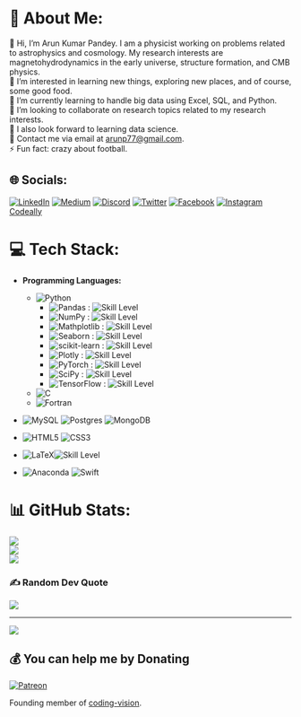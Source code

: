 # 💫 About Me:
👋 Hi, I’m Arun Kumar Pandey. I am a physicist working on problems related to astrophysics and cosmology. My research interests are magnetohydrodynamics in the early universe, structure formation, and CMB physics.<br>👀 I’m interested in learning new things, exploring new places, and of course, some good food.<br>🌱 I’m currently learning to handle big data using Excel, SQL, and Python.<br>👯 I’m looking to collaborate on research topics related to my research interests.<br>🤝 I also look forward to learning data science.<br>💬 Contact me via email at arunp77@gmail.com.<br>⚡ Fun fact: crazy about football.

## 🌐 Socials:
[![LinkedIn](https://img.shields.io/badge/LinkedIn-%230077B5.svg?logo=linkedin&logoColor=white)](https://linkedin.com/in/arunp77) 
[![Medium](https://img.shields.io/badge/Medium-12100E?logo=medium&logoColor=white)](https://medium.com/@arunp77)
[![Discord](https://img.shields.io/badge/Discord-%237289DA.svg?logo=discord&logoColor=white)](https://discord.gg/dmXXn33m) 
[![Twitter](https://img.shields.io/badge/Twitter-%231DA1F2.svg?logo=Twitter&logoColor=white)](https://twitter.com/arunp77_)
[![Facebook](https://img.shields.io/badge/Facebook-%231877F2.svg?logo=Facebook&logoColor=white)](https://facebook.com/arunp77) 
[![Instagram](https://img.shields.io/badge/Instagram-%23E4405F.svg?logo=Instagram&logoColor=white)](https://instagram.com/arunp77) 
[Codeally](https://codeally.io/cv/326816772d3a4cfd0afacb84)

# 💻 Tech Stack:

- **Programming Languages:** 
  - ![Python](https://img.shields.io/badge/python-3670A0?style=flat-square&logo=python&logoColor=ffdd54)
    - ![Pandas](https://img.shields.io/badge/pandas-%23150458.svg?style=flat-square&logo=pandas&logoColor=white) : ![Skill Level](https://img.shields.io/badge/Skill%20Level-Advanced-green)
    - ![NumPy](https://img.shields.io/badge/numpy-%23013243.svg?style=flat-square&logo=numpy&logoColor=white) : ![Skill Level](https://img.shields.io/badge/Skill%20Level-Advanced-green)
    - ![Mathplotlib](https://img.shields.io/badge/Mathplotlib-gruvbox) : ![Skill Level](https://img.shields.io/badge/Skill%20Level-Advanced-green)
    - ![Seaborn](https://img.shields.io/badge/Seaborn-lightgrey) : ![Skill Level](https://img.shields.io/badge/Skill%20Level-Advanced-green)
    - ![scikit-learn](https://img.shields.io/badge/scikit--learn-%23F7931E.svg?style=flat-square&logo=scikit-learn&logoColor=white) : ![Skill Level](https://img.shields.io/badge/Skill%20Level-Beginner-green)
    - ![Plotly](https://img.shields.io/badge/Plotly-%233F4F75.svg?style=flat-square&logo=plotly&logoColor=white) : ![Skill Level](https://img.shields.io/badge/Skill%20Level-Beginner-green)
    - ![PyTorch](https://img.shields.io/badge/PyTorch-%23EE4C2C.svg?style=flat-square&logo=PyTorch&logoColor=white) : ![Skill Level](https://img.shields.io/badge/Skill%20Level-Beginner-yellow)
    - ![SciPy](https://img.shields.io/badge/SciPy-%230C55A5.svg?style=flat-square&logo=scipy&logoColor=%white) : ![Skill Level](https://img.shields.io/badge/Skill%20Level-Beginner-yellow)
    - ![TensorFlow](https://img.shields.io/badge/TensorFlow-%23FF6F00.svg?style=flat-square&logo=TensorFlow&logoColor=white) : ![Skill Level](https://img.shields.io/badge/Skill%20Level-Beginner-yellow)
  - ![C](https://img.shields.io/badge/c-%2300599C.svg?style=flat-square&logo=c&logoColor=white)
  - ![Fortran](https://img.shields.io/badge/Fortran-%23734F96.svg?style=flat-square&logo=fortran&logoColor=white)

- ![MySQL](https://img.shields.io/badge/mysql-%2300f.svg?style=flat-square&logo=mysql&logoColor=white) 
![Postgres](https://img.shields.io/badge/postgres-%23316192.svg?style=plastic&logo=postgresql&logoColor=white)
![MongoDB](https://img.shields.io/badge/MongoDB-%234ea94b.svg?style=flat-square&logo=mongodb&logoColor=white) 

- ![HTML5](https://img.shields.io/badge/html5-%23E34F26.svg?style=flat-square&logo=html5&logoColor=white) 
![CSS3](https://img.shields.io/badge/css3-%231572B6.svg?style=flat-square&logo=css3&logoColor=white) 

- ![LaTeX](https://img.shields.io/badge/latex-%23008080.svg?style=flat-square&logo=latex&logoColor=white)![Skill Level](https://img.shields.io/badge/Skill%20Level-Expert-Green)

- ![Anaconda](https://img.shields.io/badge/Anaconda-%2344A833.svg?style=flat-square&logo=anaconda&logoColor=white) 
![Swift](https://img.shields.io/badge/swift-F54A2A?style=flat-square&logo=swift&logoColor=white) 

# 📊 GitHub Stats:
![](https://github-readme-stats.vercel.app/api?username=arunsinp&theme=merko&hide_border=false&include_all_commits=false&count_private=false)<br/>
![](https://github-readme-streak-stats.herokuapp.com/?user=arunsinp&theme=merko&hide_border=false)<br/>
![](https://github-readme-stats.vercel.app/api/top-langs/?username=arunsinp&theme=merko&hide_border=false&include_all_commits=false&count_private=false&layout=compact)

### ✍️ Random Dev Quote
![](https://quotes-github-readme.vercel.app/api?type=horizontal&theme=radical)

---
[![](https://visitcount.itsvg.in/api?id=arunsinp&icon=5&color=0)](https://visitcount.itsvg.in)

  ## 💰 You can help me by Donating
  [![Patreon](https://img.shields.io/badge/Patreon-F96854?style=for-the-badge&logo=patreon&logoColor=white)](https://patreon.com/user?u=87801682)


Founding member of [coding-vision]( https://arunsinp.github.io/vision-coding/).
<!------
https://github.com/anuraghazra/github-readme-stats
------>
<!-- Proudly created with GPRM ( https://gprm.itsvg.in ) -->
